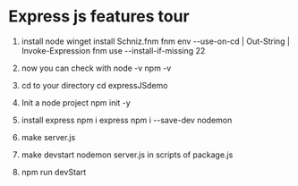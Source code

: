 # Express js features tour

1) install node
    winget install Schniz.fnm
    fnm env --use-on-cd | Out-String | Invoke-Expression
    fnm use --install-if-missing 22

2) now you can check with
    node -v
    npm -v
3) cd to your directory
    cd expressJSdemo
4) Init a node project
    npm init -y
5) install express
    npm i express
    npm i --save-dev nodemon
6) make server.js
7) make devstart nodemon server.js in scripts of package.js
8) npm run devStart